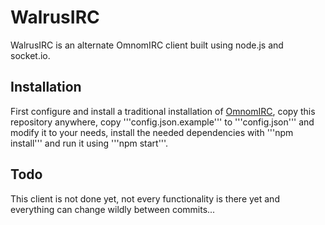 # WalrusIRC

WalrusIRC is an alternate OmnomIRC client built using node.js and socket.io.

## Installation

First configure and install a traditional installation of [OmnomIRC](https://github.com/Sorunome/OmnomIRC2), copy this repository anywhere, copy '''config.json.example''' to '''config.json''' and modify it to your needs, install the needed dependencies with '''npm install''' and run it using '''npm start'''.

## Todo

This client is not done yet, not every functionality is there yet and everything can change wildly between commits...
